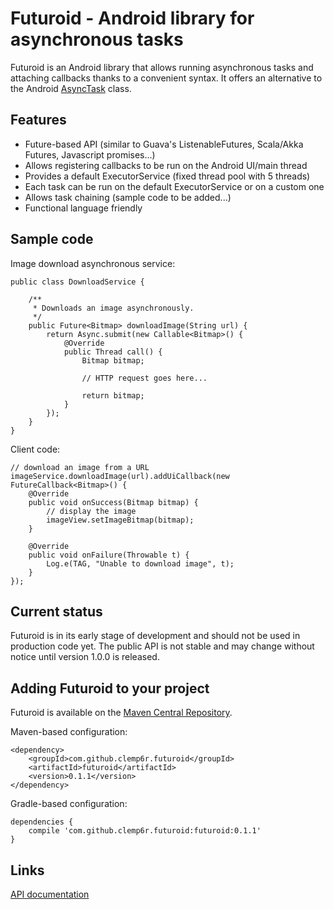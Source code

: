 Futuroid - Android library for asynchronous tasks
=================================================
Futuroid is an Android library that allows running asynchronous tasks and attaching callbacks thanks to a convenient syntax. It offers an alternative to the Android [AsyncTask][1] class.


Features
--------

- Future-based API (similar to Guava's ListenableFutures, Scala/Akka Futures, Javascript promises...)
- Allows registering callbacks to be run on the Android UI/main thread
- Provides a default ExecutorService (fixed thread pool with 5 threads)
- Each task can be run on the default ExecutorService or on a custom one
- Allows task chaining (sample code to be added...)
- Functional language friendly
 

Sample code
-----------

Image download asynchronous service:

    public class DownloadService {
        
        /**
         * Downloads an image asynchronously.
         */
        public Future<Bitmap> downloadImage(String url) {
            return Async.submit(new Callable<Bitmap>() {
                @Override
                public Thread call() {
                    Bitmap bitmap;
                    
                    // HTTP request goes here...
                    
                    return bitmap;
                }
            });
        }
    }

Client code:

    // download an image from a URL
    imageService.downloadImage(url).addUiCallback(new FutureCallback<Bitmap>() {
        @Override
        public void onSuccess(Bitmap bitmap) {
            // display the image
            imageView.setImageBitmap(bitmap);
        }

        @Override
        public void onFailure(Throwable t) {
            Log.e(TAG, "Unable to download image", t);
        }
    });

Current status
--------------

Futuroid is in its early stage of development and should not be used in production code yet. 
The public API is not stable and may change without notice until version 1.0.0 is released.

Adding Futuroid to your project
-------------------------------

Futuroid is available on the [Maven Central Repository][2].

Maven-based configuration:

    <dependency>
        <groupId>com.github.clemp6r.futuroid</groupId>
        <artifactId>futuroid</artifactId>
        <version>0.1.1</version>
    </dependency>

Gradle-based configuration:

    dependencies {
        compile 'com.github.clemp6r.futuroid:futuroid:0.1.1'
    }
    
Links
-----------------

[API documentation][3]


  [1]: http://developer.android.com/reference/android/os/AsyncTask.html
  [2]: http://search.maven.org/#search%7Cga%7C1%7Cg:%22com.github.clemp6r.futuroid%22
  [3]: http://clemp6r.github.io/futuroid/apidocs/